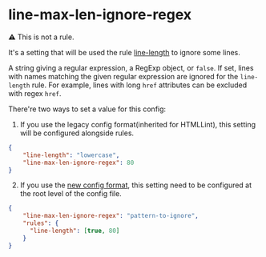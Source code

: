 # line-max-len-ignore-regex

⚠ This is not a rule.

It's a setting that will be used the rule [line-length](../line-length/README.md) to ignore some lines.

A string giving a regular expression, a RegExp object, or `false`. If set, lines with names matching the given regular expression are ignored for the `line-length` rule. For example, lines with long `href` attributes can be excluded with regex `href`.

There're two ways to set a value for this config:

1. If you use the legacy config format(inherited for HTMLLint), this setting will be configured alongside rules.

  ```json
  {
      "line-length": "lowercase",
      "line-max-len-ignore-regex": 80
  }
  ```

2. If you use the [new config format](../../../docs/configuration.md), this setting need to be configured at the root level of the config file.

  ```json
  {
      "line-max-len-ignore-regex": "pattern-to-ignore",
      "rules": {
        "line-length": [true, 80]
      }
  }
  ```
